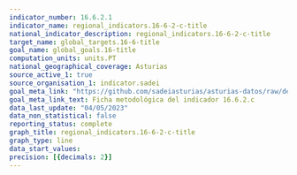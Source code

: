 ```yaml
---
indicator_number: 16.6.2.1
indicator_name: regional_indicators.16-6-2-c-title
national_indicator_description: regional_indicators.16-6-2-c-title
target_name: global_targets.16-6-title
goal_name: global_goals.16-title
computation_units: units.PT
national_geographical_coverage: Asturias
source_active_1: true
source_organisation_1: indicator.sadei
goal_meta_link: "https://github.com/sadeiasturias/asturias-datos/raw/develop/descargas/metodologia/16.6.2.c.pdf"
goal_meta_link_text: Ficha metodológica del indicador 16.6.2.c
data_last_update: "04/05/2023"
data_non_statistical: false
reporting_status: complete
graph_title: regional_indicators.16-6-2-c-title
graph_type: line
data_start_values:  
precision: [{decimals: 2}]
---
```


